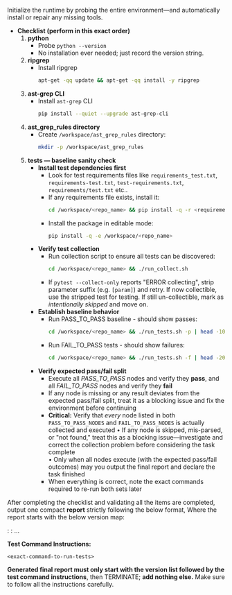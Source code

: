 Initialize the runtime by probing the entire environment—and automatically install or repair any missing tools.

* **Checklist (perform in this exact order)**
   1. **python**
      * Probe `python --version`
      * No installation ever needed; just record the version string.
   2. **ripgrep**
      * Install ripgrep
         ```bash
         apt-get -qq update && apt-get -qq install -y ripgrep
         ```
   3. **ast-grep CLI**
      * Install `ast-grep` CLI
         ```bash
         pip install --quiet --upgrade ast-grep-cli
         ```
   4. **ast_grep_rules directory**
      * Create `/workspace/ast_grep_rules` directory:
         ```bash
         mkdir -p /workspace/ast_grep_rules
         ```
   5. **tests — baseline sanity check**
      * **Install test dependencies first**
         * Look for test requirements files like `requirements_test.txt`, `requirements-test.txt`, `test-requirements.txt`, `requirements/test.txt` etc..
         * If any requirements file exists, install it:
           ```bash
           cd /workspace/<repo_name> && pip install -q -r <requirements-file>
           ```
         * Install the package in editable mode:
           ```bash
           pip install -q -e /workspace/<repo_name>
           ```
      * **Verify test collection**
         * Run collection script to ensure all tests can be discovered:
           ```bash
           cd /workspace/<repo_name> && ./run_collect.sh
           ```
         * If `pytest --collect-only` reports "ERROR collecting", strip parameter suffix (e.g. `[param]`) and retry. If now collectible, use the stripped test for testing. If still un-collectible, mark as *intentionally skipped* and move on.
      * **Establish baseline behavior**
         * Run PASS_TO_PASS baseline - should show passes:
           ```bash
           cd /workspace/<repo_name> && ./run_tests.sh -p | head -10
           ```
         * Run FAIL_TO_PASS tests - should show failures:
           ```bash
           cd /workspace/<repo_name> && ./run_tests.sh -f | head -20
           ```
      * **Verify expected pass/fail split**
         * Execute all *PASS_TO_PASS* nodes and verify they **pass**, and all *FAIL_TO_PASS* nodes and verify they **fail**
         * If any node is missing or any result deviates from the expected pass/fail split, treat it as a blocking issue and fix the environment before continuing
         * **Critical:** Verify that *every* node listed in both `PASS_TO_PASS_NODES` and `FAIL_TO_PASS_NODES` is actually collected and executed
            • If any node is skipped, mis-parsed, or "not found," treat this as a blocking issue—investigate and correct the collection problem before considering the task complete  
            • Only when all nodes execute (with the expected pass/fail outcomes) may you output the final report and declare the task finished
         * When everything is correct, note the exact commands required to re-run both sets later

After completing the checklist and validating all the items are completed, output one compact **report** strictly following the below format, Where the report starts with the below version map:

<component-1>: <version>
<component-2>: <version>
...

**Test Command Instructions:**
```
<exact-command-to-run-tests>
```

**Generated final report must only start with the version list followed by the test command instructions**, then TERMINATE; **add nothing else.** Make sure to follow all the instructions carefully.
